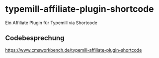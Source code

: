 # typemill-affiliate-plugin-shortcode

Ein Affiliate Plugin für Typemill via Shortcode

## Codebesprechung

https://www.cmsworkbench.de/typemill-affiliate-plugin-shortcode
